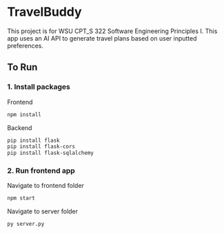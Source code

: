# TravelBuddy

This project is for WSU CPT_S 322 Software Engineering Principles I. This app uses an AI API to generate travel plans based on user inputted preferences.

## To Run

### 1. Install packages
Frontend
```bash
npm install
```
Backend
```bash
pip install flask
pip install flask-cors
pip install flask-sqlalchemy
```

### 2. Run frontend app
Navigate to frontend folder
```bash
npm start
```
Navigate to server folder
```bash
py server.py
```
